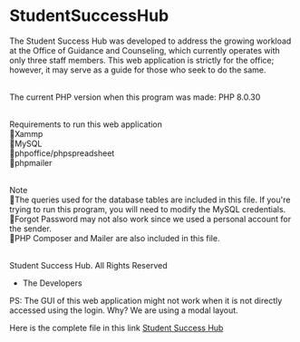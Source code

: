 # StudentSuccessHub
The Student Success Hub was developed to address the growing workload at the Office of Guidance and Counseling, which currently operates with only three staff members.  This web application is strictly for the office; however, it may serve as a guide for those who seek to do the same.<br><br>

The current PHP version when this program was made: PHP 8.0.30<br><br>

Requirements to run this web application<br>
📍Xammp<br>
📍MySQL<br>
📍phpoffice/phpspreadsheet<br>
📍phpmailer<br><br>

Note<br>
📍The queries used for the database tables are included in this file. If you're trying to run this program, you will need to modify the MySQL credentials.<br>
📍Forgot Password may not also work since we used a personal account for the sender.<br>
📍PHP Composer and Mailer are also included in this file.<br><br>

Student Success Hub. All Rights Reserved
- The Developers<be><br>

PS: The GUI of this web application might not work when it is not directly accessed using the login. Why? We are using a modal layout.<br>

Here is the complete file in this link <a href="https://drive.google.com/drive/folders/1N-SrKVijW0ptgJZONEQR8R2qflAK3QX-?usp=sharing">Student Success Hub</a>
